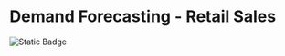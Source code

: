 # Demand Forecasting - Retail Sales
![Static Badge](https://img.shields.io/badge/Plotly_Dash_2.18.0-Python_3.13.3-blue)


